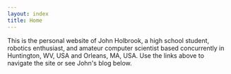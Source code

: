```yaml
---
layout: index
title: Home
---
```


This is the personal website of John Holbrook, a high school student, robotics enthusiast, and amateur computer scientist based concurrently in Huntington, WV, USA and Orleans, MA, USA. Use the links above to navigate the site or see John&#39;s blog below.
